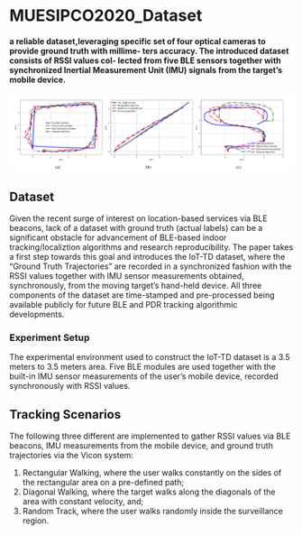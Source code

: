 # MUESIPCO2020_Dataset
<h4> a reliable dataset,leveraging specific set of four optical cameras to provide ground truth with millime- ters accuracy. The introduced dataset consists of RSSI values col- lected from five BLE sensors together with synchronized Inertial Measurement Unit (IMU) signals from the target’s mobile device.</h4>


![Roadmap](Results/results.png)

## Dataset
Given the recent surge of interest on location-based services via BLE beacons, lack of a dataset with ground truth (actual labels) can be a significant obstacle for advancement of BLE-based indoor tracking/localiztion algorithms and research reproducibility. The paper takes a first step towards this goal and introduces the IoT-TD dataset, where the “Ground Truth Trajectories” are recorded in a synchronized fashion with the RSSI values together with IMU sensor measurements obtained, synchronously, from the moving target’s hand-held device. All three components of the dataset are time-stamped and pre-processed being available publicly for future BLE and PDR tracking algorithmic developments.

### Experiment Setup
The experimental environment used to construct the IoT-TD dataset is a 3.5 meters to 3.5 meters area. Five BLE modules are used together with the built-in IMU sensor measurements of the user’s mobile device, recorded synchronously with RSSI values.  

## Tracking Scenarios
The following three different are implemented to gather RSSI values via BLE beacons, IMU measurements from the mobile device, and ground truth trajectories via the Vicon system: 
<ol>
<li> Rectangular Walking, where the user walks constantly on the sides of the rectangular area on a pre-defined path; </li>
<li> Diagonal Walking, where the target walks along the diagonals of the area with constant velocity, and; </li>
<li> Random Track, where the user walks randomly inside the surveillance region.</li>
</ol>


